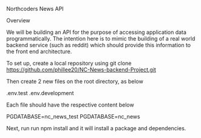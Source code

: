 Northcoders News API

Overview

We will be building an API for the purpose of accessing application data programmatically. The intention here is to mimic the building of a real world backend service (such as reddit) which should provide this information to the front end architecture.

To set up, create a local repository using git clone https://github.com/phillee20/NC-News-backend-Project.git

Then create 2 new files on the root directory, as below

.env.test
.env.development

Each file should have the respective content below

PGDATABASE=nc_news_test
PGDATABASE=nc_news

Next, run run npm install and it will install a package and dependencies.
